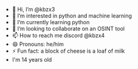 - 👋 Hi, I’m @kbzx3
- 👀 I’m interested in python and machine learning
- 🌱 I’m currently learning python
- 💞️ I’m looking to collaborate on an OSINT tool
- 📫 How to reach me discord @kbzx4
- 😄 Pronouns: he/him
- ⚡ Fun fact: a block of cheese is a loaf of milk
- I'm 14 years old

<!---
kbzx3/kbzx3 is a ✨ special ✨ repository because its `README.md` (this file) appears on your GitHub profile.
You can click the Preview link to take a look at your changes.
--->
